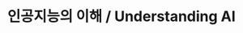 ---
code: "1130004"
title: "인공지능의 이해 / Understanding AI"
year: 2024
semester: spring
division: "1분반 / 2분반"
description: "This course covers a wide range of the concepts, history, examples, and applications of artificial intelligence, cultivating the ability to understand the past and present of artificial intelligence technology, which has recently developed rapidly, and predict how future society will change in the future."
---